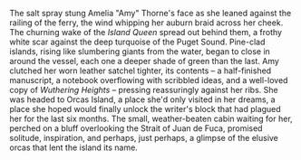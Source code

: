 The salt spray stung Amelia "Amy" Thorne's face as she leaned against the railing of the ferry, the wind whipping her auburn braid across her cheek. The churning wake of the *Island Queen* spread out behind them, a frothy white scar against the deep turquoise of the Puget Sound.  Pine-clad islands, rising like slumbering giants from the water, began to close in around the vessel, each one a deeper shade of green than the last.  Amy clutched her worn leather satchel tighter, its contents – a half-finished manuscript, a notebook overflowing with scribbled ideas, and a well-loved copy of *Wuthering Heights* – pressing reassuringly against her ribs.  She was headed to Orcas Island, a place she'd only visited in her dreams, a place she hoped would finally unlock the writer's block that had plagued her for the last six months.  The small, weather-beaten cabin waiting for her, perched on a bluff overlooking the Strait of Juan de Fuca, promised solitude, inspiration, and perhaps, just perhaps, a glimpse of the elusive orcas that lent the island its name.
